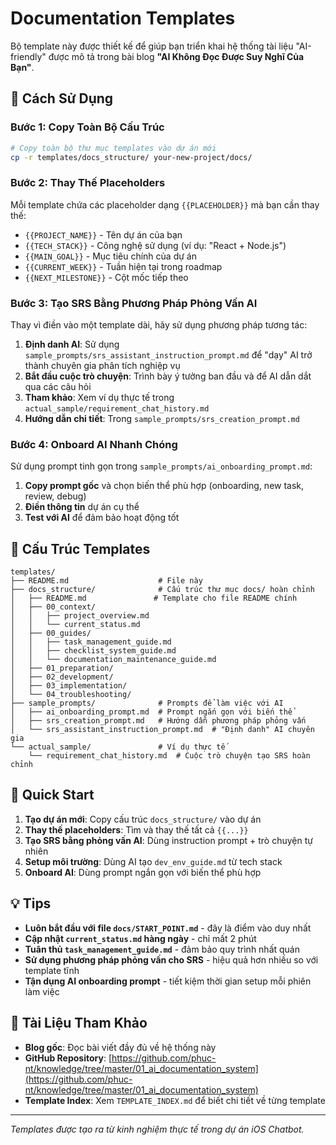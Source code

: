 # Documentation Templates

Bộ template này được thiết kế để giúp bạn triển khai hệ thống tài liệu "AI-friendly" được mô tả trong bài blog **"AI Không Đọc Được Suy Nghĩ Của Bạn"**.

## 🎯 Cách Sử Dụng

### **Bước 1: Copy Toàn Bộ Cấu Trúc**
```bash
# Copy toàn bộ thư mục templates vào dự án mới
cp -r templates/docs_structure/ your-new-project/docs/
```

### **Bước 2: Thay Thế Placeholders**
Mỗi template chứa các placeholder dạng `{{PLACEHOLDER}}` mà bạn cần thay thế:
- `{{PROJECT_NAME}}` - Tên dự án của bạn
- `{{TECH_STACK}}` - Công nghệ sử dụng (ví dụ: "React + Node.js")
- `{{MAIN_GOAL}}` - Mục tiêu chính của dự án
- `{{CURRENT_WEEK}}` - Tuần hiện tại trong roadmap
- `{{NEXT_MILESTONE}}` - Cột mốc tiếp theo

### **Bước 3: Tạo SRS Bằng Phương Pháp Phỏng Vấn AI**
Thay vì điền vào một template dài, hãy sử dụng phương pháp tương tác:
1. **Định danh AI**: Sử dụng `sample_prompts/srs_assistant_instruction_prompt.md` để "dạy" AI trở thành chuyên gia phân tích nghiệp vụ
2. **Bắt đầu cuộc trò chuyện**: Trình bày ý tưởng ban đầu và để AI dẫn dắt qua các câu hỏi
3. **Tham khảo**: Xem ví dụ thực tế trong `actual_sample/requirement_chat_history.md`
4. **Hướng dẫn chi tiết**: Trong `sample_prompts/srs_creation_prompt.md`

### **Bước 4: Onboard AI Nhanh Chóng**
Sử dụng prompt tinh gọn trong `sample_prompts/ai_onboarding_prompt.md`:
1. **Copy prompt gốc** và chọn biến thể phù hợp (onboarding, new task, review, debug)
2. **Điền thông tin** dự án cụ thể
3. **Test với AI** để đảm bảo hoạt động tốt

## 📁 Cấu Trúc Templates

```
templates/
├── README.md                    # File này
├── docs_structure/              # Cấu trúc thư mục docs/ hoàn chỉnh
│   ├── README.md               # Template cho file README chính
│   ├── 00_context/
│   │   ├── project_overview.md
│   │   └── current_status.md
│   ├── 00_guides/
│   │   ├── task_management_guide.md
│   │   ├── checklist_system_guide.md
│   │   └── documentation_maintenance_guide.md
│   ├── 01_preparation/
│   ├── 02_development/
│   ├── 03_implementation/
│   └── 04_troubleshooting/
├── sample_prompts/              # Prompts để làm việc với AI
│   ├── ai_onboarding_prompt.md  # Prompt ngắn gọn với biến thể
│   ├── srs_creation_prompt.md   # Hướng dẫn phương pháp phỏng vấn
│   └── srs_assistant_instruction_prompt.md  # "Định danh" AI chuyên gia
└── actual_sample/               # Ví dụ thực tế
    └── requirement_chat_history.md  # Cuộc trò chuyện tạo SRS hoàn chỉnh
```

## 🚀 Quick Start

1. **Tạo dự án mới**: Copy cấu trúc `docs_structure/` vào dự án
2. **Thay thế placeholders**: Tìm và thay thế tất cả `{{...}}`
3. **Tạo SRS bằng phỏng vấn AI**: Dùng instruction prompt + trò chuyện tự nhiên
4. **Setup môi trường**: Dùng AI tạo `dev_env_guide.md` từ tech stack
5. **Onboard AI**: Dùng prompt ngắn gọn với biến thể phù hợp

## 💡 Tips

- **Luôn bắt đầu với file `docs/START_POINT.md`** - đây là điểm vào duy nhất
- **Cập nhật `current_status.md` hàng ngày** - chỉ mất 2 phút
- **Tuân thủ `task_management_guide.md`** - đảm bảo quy trình nhất quán
- **Sử dụng phương pháp phỏng vấn cho SRS** - hiệu quả hơn nhiều so với template tĩnh
- **Tận dụng AI onboarding prompt** - tiết kiệm thời gian setup mỗi phiên làm việc

## 🔗 Tài Liệu Tham Khảo

- **Blog gốc**: Đọc bài viết đầy đủ về hệ thống này
- **GitHub Repository**: [https://github.com/phuc-nt/knowledge/tree/master/01_ai_documentation_system](https://github.com/phuc-nt/knowledge/tree/master/01_ai_documentation_system)
- **Template Index**: Xem `TEMPLATE_INDEX.md` để biết chi tiết về từng template

---
*Templates được tạo ra từ kinh nghiệm thực tế trong dự án iOS Chatbot.* 
